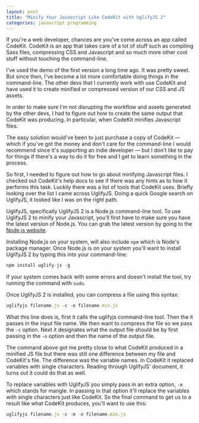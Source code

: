 ```yaml
---
layout: post
title: "Minify Your Javascript Like CodeKit with UglifyJS 2"
categories: javascript programming
---
```


If you're a web developer, chances are you've come across an app called CodeKit. CodeKit is an app that takes care of a lot of stuff such as compiling Sass files, compressing CSS and Javascript and so much more other cool stuff without touching the command-line.

I've used the demo of the first version a long time ago. It was pretty sweet. But since then, I've become a lot more comfortable doing things in the command-line. The other devs that I currently work with use CodeKit and have used it to create minified or compressed version of our CSS and JS assets.

In order to make sure I'm not disrupting the workflow and assets generated by the other devs, I had to figure out how to create the same output that CodeKit was producing. In particular, when CodeKit minifies Javascript files.

The easy solution would've been to just purchase a copy of CodeKit &mdash; which if you've got the money and don't care for the command-line I would recommend since it's supporting an indie developer &mdash; but I don't like to pay for things if there's a way to do it for free and I get to learn something in the process.

So first, I needed to figure out how to go about minifying Javascript files. I checked out CodeKit's help docs to see if there was any hints as to how it performs this task. Luckily there was a list of tools that CodeKit uses. Briefly looking over the list I came across UglifyJS. Doing a quick Google search on UglifyJS, it looked like I was on the right path.

UglifyJS, specifically UglifyJS 2 is a Node.js command-line tool. To use UglifyJS 2 to minify your Javascript, you'll first have to make sure you have the latest version of Node.js. You can grab the latest version by going to the [Node.js website](http://nodejs.org/download/).

Installing Node.js on your system, will also include `npm` which is Node's package manager. Once Node.js is on your system you'll want to install UglifyJS 2 by typing this into your command-line:

```javascript
npm install uglify-js -g
```

If your system comes back with some errors and doesn't install the tool, try running the command with `sudo`.

Once UglifyJS 2 is installed, you can compress a file using this syntax:

```javascript
uglifyjs filename.js -c -o filename.min.js
```

What this line does is, first it calls the uglifyjs command-line tool. Then the it passes in the input file name. We then want to compress the file so we pass the `-c` option. Next it designates what the output file should be by first passing in the `-o` option and then the name of the output file.

The command above got me pretty close to what CodeKit produced in a minified JS file but there was still one difference between my file and CodeKit's file. The difference was the variable names. In CodeKit it replaced variables with single characters. Reading through UglifyJS' document, it turns out it could do that as well.

To replace variables with UglifyJS you simply pass in an extra option, `-m` which stands for mangle. In passing in that option it'll replace the variables with single characters just like CodeKit. So the final command to get us to a result like what CodeKit produces, you'll want to use this:

```javascript
uglifyjs filename.js -c -m -o filename.min.js
```
